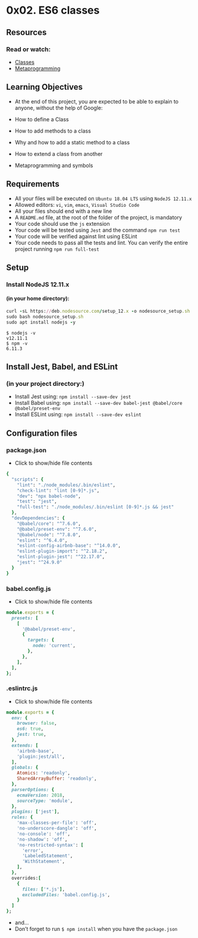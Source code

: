 # 0x02. ES6 classes

## Resources
### Read or watch:

+ [Classes](https://developer.mozilla.org/en-US/docs/Web/JavaScript/Reference/Classes)
+ [Metaprogramming](https://www.keithcirkel.co.uk/metaprogramming-in-es6-symbols/#symbolspecies)

## Learning Objectives
+ At the end of this project, you are expected to be able to explain to anyone, without the help of Google:

+ How to define a Class
+ How to add methods to a class
+ Why and how to add a static method to a class
+ How to extend a class from another
+ Metaprogramming and symbols

## Requirements
+ All your files will be executed on `Ubuntu 18.04 LTS` using `NodeJS 12.11.x`
+ Allowed editors: `vi`, `vim`, `emacs`, `Visual Studio Code`
+ All your files should end with a new line
+ A `README.md` file, at the root of the folder of the project, is mandatory
+ Your code should use the `js` extension
+ Your code will be tested using `Jest` and the command `npm run test`
+ Your code will be verified against lint using ESLint
+ Your code needs to pass all the tests and lint. You can verify the entire project running `npm run full-test`

## Setup
###  Install NodeJS 12.11.x
#### (in your home directory):

```ruby
curl -sL https://deb.nodesource.com/setup_12.x -o nodesource_setup.sh
sudo bash nodesource_setup.sh
sudo apt install nodejs -y
```
```
$ nodejs -v
v12.11.1
$ npm -v
6.11.3
```
## Install Jest, Babel, and ESLint
### (in your project directory:)

+ Install Jest using: `npm install --save-dev jest`
+ Install Babel using: `npm install --save-dev babel-jest @babel/core @babel/preset-env`
+ Install ESLint using: `npm install --save-dev eslint`

## Configuration files
### package.json
+ Click to show/hide file contents

```ruby
{
  "scripts": {
    "lint": "./node_modules/.bin/eslint",
    "check-lint": "lint [0-9]*.js",
    "dev": "npx babel-node",
    "test": "jest",
    "full-test": "./node_modules/.bin/eslint [0-9]*.js && jest"
  },
  "devDependencies": {
    "@babel/core": "^7.6.0",
    "@babel/preset-env": "^7.6.0",
    "@babel/node": "^7.8.0",
    "eslint": "^6.4.0",
    "eslint-config-airbnb-base": "^14.0.0",
    "eslint-plugin-import": "^2.18.2",
    "eslint-plugin-jest": "^22.17.0",
    "jest": "^24.9.0"
  }
}
```

### babel.config.js
+ Click to show/hide file contents

```ruby
module.exports = {
  presets: [
    [
      '@babel/preset-env',
      {
        targets: {
          node: 'current',
        },
      },
    ],
  ],
};
```

### .eslintrc.js
+ Click to show/hide file contents

```ruby
module.exports = {
  env: {
    browser: false,
    es6: true,
    jest: true,
  },
  extends: [
    'airbnb-base',
    'plugin:jest/all',
  ],
  globals: {
    Atomics: 'readonly',
    SharedArrayBuffer: 'readonly',
  },
  parserOptions: {
    ecmaVersion: 2018,
    sourceType: 'module',
  },
  plugins: ['jest'],
  rules: {
    'max-classes-per-file': 'off',
    'no-underscore-dangle': 'off',
    'no-console': 'off',
    'no-shadow': 'off',
    'no-restricted-syntax': [
      'error',
      'LabeledStatement',
      'WithStatement',
    ],
  },
  overrides:[
    {
      files: ['*.js'],
      excludedFiles: 'babel.config.js',
    }
  ]
};
```
+ and…
+ Don’t forget to run `$ npm install` when you have the `package.json`
